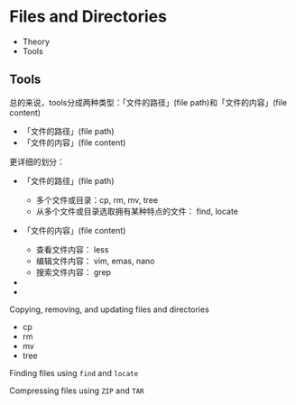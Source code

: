 # Files and Directories

- Theory
- Tools

## Tools

总的来说，tools分成两种类型：「文件的路径」(file path)和「文件的内容」(file content)

- 「文件的路径」(file path)
- 「文件的内容」(file content)

更详细的划分：

- 「文件的路径」(file path)
  - 多个文件或目录：cp, rm, mv, tree
  - 从多个文件或目录选取拥有某种特点的文件： find, locate
- 「文件的内容」(file content)
  - 查看文件内容： less
  - 编辑文件内容： vim, emas, nano
  - 搜索文件内容： grep

- 
- 

Copying, removing, and updating files and directories

- cp
- rm
- mv
- tree

Finding files using `find` and `locate`

Compressing files using `ZIP` and `TAR`


